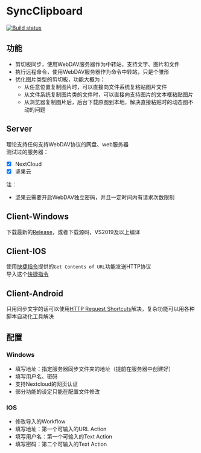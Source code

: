 # SyncClipboard
[![Build status](https://ci.appveyor.com/api/projects/status/4hm1au4xaikj96tr?svg=true)](https://ci.appveyor.com/project/Jeric-X/syncclipboard)

## 功能

- 剪切板同步，使用WebDAV服务器作为中转站，支持文字、图片和文件  
- 执行远程命令，使用WebDAV服务器作为命令中转站，只是个雏形
- 优化图片类型的剪切板，功能大概为：
  - 从任意位置复制图片时，可以直接向文件系统复粘贴图片文件
  - 从文件系统复制图片类的文件时，可以直接向支持图片的文本框粘贴图片
  - 从浏览器复制图片后，后台下载原图到本地，解决直接粘贴时的动态图不动的问题

## Server

理论支持任何支持WebDAV协议的网盘、web服务器  
测试过的服务器：   
- [x] NextCloud  
- [x] 坚果云  

注：
- 坚果云需要开启WebDAV独立密码，并且一定时间内有请求次数限制

## Client-Windows  
下载最新的[Release](https://github.com/Jeric-X/SyncClipboard/releases/)，或者下载源码，VS2019及以上编译

## Client-IOS 
使用[快捷指令](https://apps.apple.com/cn/app/%E5%BF%AB%E6%8D%B7%E6%8C%87%E4%BB%A4/id1462947752)提供的`Get Contents of URL`功能发送HTTP协议  
导入这个[快捷指令](https://www.icloud.com/shortcuts/229cd7657ce544daafc7ece882405b36)

## Client-Android
只用同步文字的话可以使用[HTTP Request Shortcuts](https://play.google.com/store/apps/details?id=ch.rmy.android.http_shortcuts)解决，复杂功能可以用各种脚本自动化工具解决

## 配置

### Windows
- 填写地址：指定服务器同步文件夹的地址（提前在服务器中创建好）
- 填写用户名、密码
- 支持Nextcloud的网页认证
- 部分功能的设定只能在配置文件修改
### IOS
- 修改导入的Workflow
- 填写地址：第一个可输入的URL Action
- 填写用户名：第一个可输入的Text Action
- 填写密码：第二个可输入的Text Action